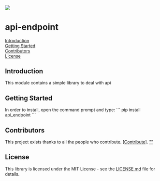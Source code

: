 <h6 align="left">
    <img src="https://cdnquakingaspen.s3.eu-central-1.amazonaws.com/quaking+aspen+logo+teal+full-02.png"  />
</h6>

# api-endpoint
[Introduction](#Introduction)\
[Getting Started](#Started)\
[Contributors](#Contributors)\
[License](#License)
<h2 id="Introduction">Introduction</h2>
This module contains a simple library to deal with api
 
<h2 id="Started">Getting Started</h2>
In order to install, open the command prompt and type:
```
pip install api_endpoint
```



<h2 id="">Contributors</h2>

This project exists thanks to all the people who contribute. [[Contribute](CONTRIBUTING.md)].
<a href="https://github.com/Quakingaspen-codehub/api_endpoint/graphs/contributors">
""
</a>

<h2 id="License">License</h2>

This library is licensed under the MIT License - see the [LICENSE.md](LICENSE) file for details.
